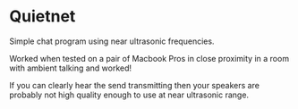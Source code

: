 # Quietnet

Simple chat program using near ultrasonic frequencies.

Worked when tested on a pair of Macbook Pros in close proximity in a room with ambient talking and worked!

If you can clearly hear the send transmitting then your speakers are probably not high quality enough to use at near ultrasonic range.
